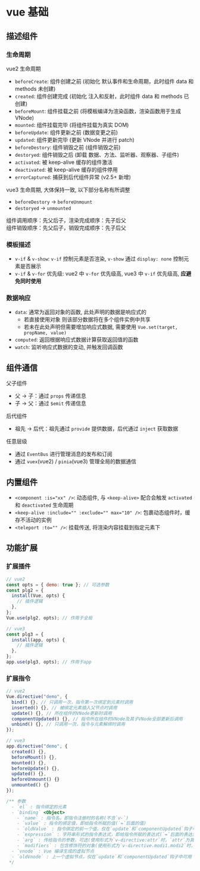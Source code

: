 # vue 基础

## 描述组件

### 生命周期

vue2 生命周期

- `beforeCreate`: 组件创建之前 (初始化 默认事件和生命周期，此时组件 data 和 methods 未创建)
- `created`: 组件创建完成 (初始化 注入和反射，此时组件 data 和 methods 已创建)
- `beforeMount`: 组件挂载之前 (将模板编译为渲染函数，渲染函数用于生成 VNode)
- `mounted`: 组件挂载完毕 (将组件挂载为真实 DOM)
- `beforeUpdate`: 组件更新之前 (数据变更之前)
- `updated`: 组件更新完毕 (更新 VNode 并进行 patch)
- `beforeDestory`: 组件销毁之前 (组件销毁之前)
- `destoryed`: 组件销毁之后 (卸载 数据、方法、监听器、观察器、子组件)
- `activated`: 被 keep-alive 缓存的组件激活
- `deactivated`: 被 keep-alive 缓存的组件停用
- `errorCaptured`: 捕获到后代组件异常 (v2.5+ 新增)

vue3 生命周期, 大体保持一致, 以下部分名称有所调整

- `beforeDestory` -> `beforeUnmount`
- `destoryed` -> `unmounted`

组件调用顺序：先父后子，渲染完成顺序：先子后父 <br>
组件销毁顺序：先父后子，销毁完成顺序：先子后父

### 模板描述

- `v-if` & `v-show`: `v-if` 控制元素是否渲染, `v-show` 通过 `display: none` 控制元素是否展示
- `v-if` & `v-for` 优先级: vue2 中 `v-for` 优先级高, vue3 中 `v-if` 优先级高, **应避免同时使用**

### 数据响应

- `data`: 通常为返回对象的函数, 此处声明的数据是响应式的
  - 若直接使用对象 则该部分数据将在多个组件实例中共享
  - 若未在此处声明但需要增加响应式数据, 需要使用 `Vue.set(target, propName, value)`
- `computed`: 返回根据响应式数据计算获取返回值的函数
- `watch`: 监听响应式数据的变动, 并触发回调函数

## 组件通信

父子组件

- 父 -> 子：通过 `props` 传递信息
- 子 -> 父：通过 `$emit` 传递信息

后代组件

- 祖先 -> 后代：祖先通过 `provide` 提供数据，后代通过 `inject` 获取数据

任意层级

- 通过 `EventBus` 进行管理消息的发布和订阅
- 通过 `vuex`(vue2) / `pinia`(vue3) 管理全局的数据通信

## 内置组件

- `<component :is="xx" />`: 动态组件, 与 `<keep-alive>` 配合会触发 `activated` 和 `deactivated` 生命周期
- `<keep-alive :include="" :exclude="" max="10" />`: 包裹动态组件时，缓存不活动的实例
- `<teleport :to="" />`: 挂载传送, 将渲染内容挂载到指定元素下

## 功能扩展

### 扩展插件

```js
// vue2
const opts = { demo: true }; // 可选参数
const plg2 = {
  install(Vue, opts) {
    // 插件逻辑
  },
};
Vue.use(plg2, opts); // 作用于全局
```

```js
// vue3
const plg3 = {
  install(app, opts) {
    // 插件逻辑
  },
};
app.use(plg3, opts); // 作用于app
```

### 扩展指令

```js
// vue2
Vue.directive("demo", {
  bind() {}, // 只调用一次，指令第一次绑定到元素时调用
  inserted() {}, // 被绑定元素插入父节点时调用
  update() {}, // 所在组件的VNode更新时调用
  componentUpdated() {}, // 指令所在组件的VNode及其子VNode全部更新后调用
  unbind() {}, // 只调用一次，指令与元素解绑时调用
});
```

```js
// vue3
app.directive("demo", {
  created() {},
  beforeMount() {},
  mounted() {},
  beforeUpdate() {},
  updated() {},
  beforeUnmount() {}
  unmounted() {}
});
```

```js
/** 参数
  - `el` : 指令绑定的元素
  - `binding` <Object>
    - `name` : 指令名，即指令注册时的名称(不含`v-`)
    - `value` : 指令的绑定值，即给指令所赋的值(`=`后面的值)
    - `oldValue` : 指令绑定的前一个值，仅在`update`和`componentUpdated`钩子中可用
    - `expression` : 字符串形式的指令表达式，即给指令所赋的表达式(`=`后面的表达式，未计算成值)
    - `arg` : 传给指令的参数，可选(使用形式为`v-directive:attr`时，`attr`为其参数)
    - `modifiers` : 包含修饰符的对象(使用形式为`v-directive.modi1.modi2`时，修饰符对象为`{ modi1: true, modi2: true }`)
  - `vnode` : Vue 编译生成的虚拟节点
  - `oldVnode` : 上一个虚拟节点，仅在`update`和`componentUpdated`钩子中可用
 */
```
